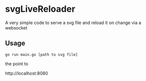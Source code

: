 # svgLiveReloader
A very simple code to serve a svg file and reload it on change via a websocket

## Usage

`go run main.go [path to svg file]`

the point to

http://localhost:8080
